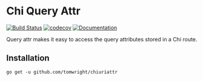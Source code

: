 # Chi Query Attr

[![Build Status](https://travis-ci.org/TomWright/chiuriattr.svg?branch=master)](https://travis-ci.org/TomWright/chiuriattr)
[![codecov](https://codecov.io/gh/TomWright/chiuriattr/branch/master/graph/badge.svg)](https://codecov.io/gh/TomWright/chiuriattr)
[![Documentation](https://godoc.org/github.com/TomWright/chiuriattr?status.svg)](https://godoc.org/github.com/TomWright/chiuriattr)

Query attr makes it easy to access the query attributes stored in a Chi route.

## Installation

```
go get -u github.com/tomwright/chiuriattr
```
